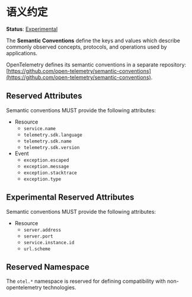 # 语义约定

**Status**: [Experimental](document-status.md)

The **Semantic Conventions** define the keys and values which describe commonly
observed concepts, protocols, and operations used by applications.

OpenTelemetry defines its semantic conventions in a separate repository:
[https://github.com/open-telemetry/semantic-conventions](https://github.com/open-telemetry/semantic-conventions).

## Reserved Attributes

Semantic conventions MUST provide the following attributes:

- Resource
  - `service.name`
  - `telemetry.sdk.language`
  - `telemetry.sdk.name`
  - `telemetry.sdk.version`
- Event
  - `exception.escaped`
  - `exception.message`
  - `exception.stacktrace`
  - `exception.type`

## Experimental Reserved Attributes

Semantic conventions MUST provide the following attributes:

- Resource
  - `server.address`
  - `server.port`
  - `service.instance.id`
  - `url.scheme`

## Reserved Namespace

The `otel.*` namespace is reserved for defining compatibility with
non-opentelemetry technologies.
